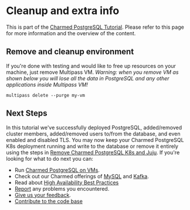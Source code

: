 # Cleanup and extra info

This is part of the [Charmed PostgreSQL Tutorial](/t/charmed-postgresql-k8s-tutorial-overview/9296). Please refer to this page for more information and the overview of the content.

## Remove and cleanup environment
If you're done with testing and would like to free up resources on your machine, just remove Multipass VM.
*Warning: when you remove VM as shown below you will lose all the data in PostgreSQL and any other applications inside Multipass VM!*
```shell
multipass delete --purge my-vm
```

## Next Steps

In this tutorial we've successfully deployed PostgreSQL, added/removed cluster members, added/removed users to/from the database, and even enabled and disabled TLS. You may now keep your Charmed PostgreSQL K8s deployment running and write to the database or remove it entirely using the steps in [Remove Charmed PostgreSQL K8s and Juju](#remove-charmed-postgresql-k8s-and-juju). If you're looking for what to do next you can:
- Run [Charmed PostgreSQL on VMs](https://github.com/canonical/postgresql-operator).
- Check out our Charmed offerings of [MySQL](https://charmhub.io/mysql-k8s?channel=edge) and [Kafka](https://charmhub.io/kafka-k8s?channel=edge).
- Read about [High Availability Best Practices](https://canonical.com/blog/database-high-availability)
- [Report](https://github.com/canonical/postgresql-k8s-operator/issues) any problems you encountered.
- [Give us your feedback](https://chat.charmhub.io/charmhub/channels/data-platform).
- [Contribute to the code base](https://github.com/canonical/postgresql-k8s-operator)
